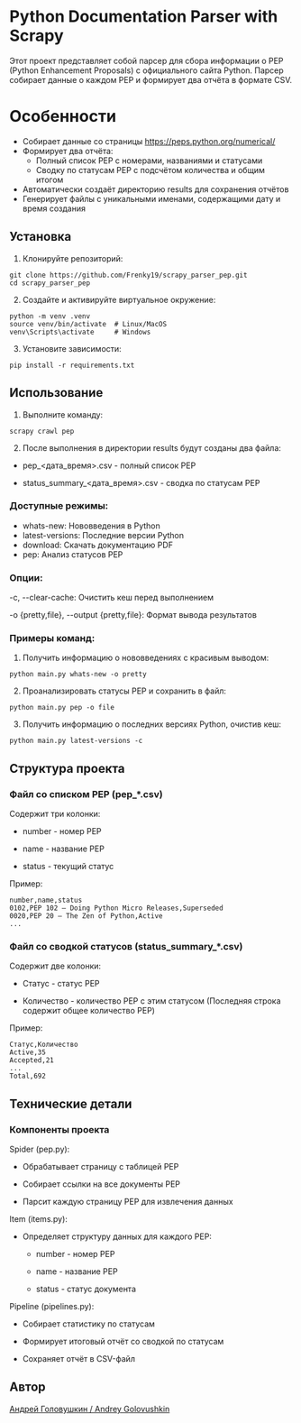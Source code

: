 # Python Documentation Parser with Scrapy
Этот проект представляет собой парсер для сбора информации о PEP (Python Enhancement Proposals) с официального сайта Python. Парсер собирает данные о каждом PEP и формирует два отчёта в формате CSV.

# Особенности

- Собирает данные со страницы https://peps.python.org/numerical/
- Формирует два отчёта:
  - Полный список PEP с номерами, названиями и статусами
  - Сводку по статусам PEP с подсчётом количества и общим итогом
- Автоматически создаёт директорию results для сохранения отчётов
- Генерирует файлы с уникальными именами, содержащими дату и время создания

## Установка

1. Клонируйте репозиторий:

```
git clone https://github.com/Frenky19/scrapy_parser_pep.git
cd scrapy_parser_pep
```

2. Создайте и активируйте виртуальное окружение:

```
python -m venv .venv
source venv/bin/activate  # Linux/MacOS
venv\Scripts\activate     # Windows
```

3. Установите зависимости:

```
pip install -r requirements.txt
```

## Использование

1. Выполните команду:

```
scrapy crawl pep
```

2. После выполнения в директории results будут созданы два файла:

- pep_<дата_время>.csv - полный список PEP

- status_summary_<дата_время>.csv - сводка по статусам PEP

### Доступные режимы:

- whats-new: Нововведения в Python
- latest-versions: Последние версии Python
- download: Скачать документацию PDF
- pep: Анализ статусов PEP

### Опции:

-c, --clear-cache: Очистить кеш перед выполнением

-o {pretty,file}, --output {pretty,file}: Формат вывода результатов

### Примеры команд:

1. Получить информацию о нововведениях с красивым выводом:

```
python main.py whats-new -o pretty
```

2. Проанализировать статусы PEP и сохранить в файл:

```
python main.py pep -o file
```

3. Получить информацию о последних версиях Python, очистив кеш:

```
python main.py latest-versions -c
```


## Структура проекта

### Файл со списком PEP (pep_*.csv)

Содержит три колонки:

- number - номер PEP

- name - название PEP

- status - текущий статус

Пример:

```
number,name,status
0102,PEP 102 – Doing Python Micro Releases,Superseded
0020,PEP 20 – The Zen of Python,Active
...
```

### Файл со сводкой статусов (status_summary_*.csv)

Содержит две колонки:

- Статус - статус PEP

- Количество - количество PEP с этим статусом (Последняя строка содержит общее количество PEP)

Пример:

```
Статус,Количество
Active,35
Accepted,21
...
Total,692
```

## Технические детали

### Компоненты проекта

Spider (pep.py):

- Обрабатывает страницу с таблицей PEP

- Собирает ссылки на все документы PEP

- Парсит каждую страницу PEP для извлечения данных

Item (items.py):

- Определяет структуру данных для каждого PEP:

  - number - номер PEP

  - name - название PEP

  - status - статус документа

Pipeline (pipelines.py):

- Собирает статистику по статусам

- Формирует итоговый отчёт со сводкой по  статусам

- Сохраняет отчёт в CSV-файл

## Автор  
[Андрей Головушкин / Andrey Golovushkin](https://github.com/Frenky19)
